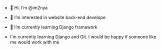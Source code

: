 - 👋 Hi, I’m @im2nya
- 👀 I’m interested in website back-end develope
- 🌱 I’m currently learning Django framework

- I'm currently learning Django and Git. I would be happy if someone like me would work with me
